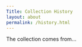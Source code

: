 ```yaml
---
Title: Collection History
layout: about
permalink: /history.html
---
```

The collection comes from...